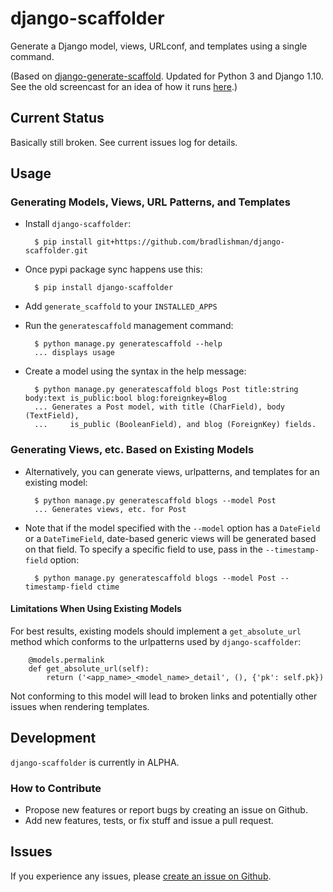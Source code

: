 # django-scaffolder

Generate a Django model, views, URLconf, and templates using a single command.

(Based on [django-generate-scaffold](https://github.com/modocache/django-generate-scaffold). Updated for Python 3 and Django 1.10. See the old screencast for an idea of how it runs [here](http://vimeo.com/42399125).)

## Current Status

Basically still broken. See current issues log for details.

## Usage

### Generating Models, Views, URL Patterns, and Templates

- Install `django-scaffolder`:

        $ pip install git+https://github.com/bradlishman/django-scaffolder.git

- Once pypi package sync happens use this:

        $ pip install django-scaffolder

- Add `generate_scaffold` to your `INSTALLED_APPS`
- Run the `generatescaffold` management command:

        $ python manage.py generatescaffold --help
        ... displays usage

- Create a model using the syntax in the help message:

        $ python manage.py generatescaffold blogs Post title:string body:text is_public:bool blog:foreignkey=Blog
        ... Generates a Post model, with title (CharField), body (TextField),
        ...     is_public (BooleanField), and blog (ForeignKey) fields.

### Generating Views, etc. Based on Existing Models

- Alternatively, you can generate views, urlpatterns, and templates for an existing model:

        $ python manage.py generatescaffold blogs --model Post
        ... Generates views, etc. for Post


- Note that if the model specified with the `--model` option has a `DateField` or a `DateTimeField`,
  date-based generic views will be generated based on that field. To specify a specific field to use,
  pass in the `--timestamp-field` option:

        $ python manage.py generatescaffold blogs --model Post --timestamp-field ctime

#### Limitations When Using Existing Models

For best results, existing models should implement a `get_absolute_url` method
which conforms to the urlpatterns used by `django-scaffolder`:

        @models.permalink
        def get_absolute_url(self):
            return ('<app_name>_<model_name>_detail', (), {'pk': self.pk})

Not conforming to this model will lead to broken links and potentially other
issues when rendering templates.


## Development

`django-scaffolder` is currently in ALPHA.


### How to Contribute

- Propose new features or report bugs by creating an issue on Github.
- Add new features, tests, or fix stuff and issue a pull request.


## Issues

If you experience any issues, please
[create an issue on Github](https://github.com/bradlishman/django-scaffolder/issues).
